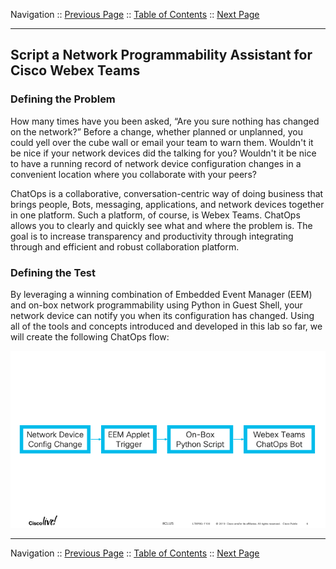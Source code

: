 Navigation :: [Previous Page](LTRPRG-1100-04b2-PortTrack-Ex1.md) :: [Table of Contents](LTRPRG-1100-00-Intro.md#table-of-contents) :: 
[Next Page](LTRPRG-1100-04c2-NetAssist-Ex1.md)

---

## Script a Network Programmability Assistant for Cisco Webex Teams

### Defining the Problem

How many times have you been asked, “Are you sure nothing has changed on the network?”  Before a change, whether 
planned or unplanned, you could yell over the cube wall or email your team to warn them.  Wouldn't it be nice if your
network devices did the talking for you?  Wouldn't it be nice to have a running record of network device 
configuration changes in a convenient location where you collaborate with your peers?

ChatOps is a collaborative, conversation-centric way of doing business that brings people, Bots, messaging, 
applications, and network devices together in one platform.  Such a platform, of course, is Webex Teams.  ChatOps 
allows you to clearly and quickly see what and where the problem is.  The goal is to increase transparency and 
productivity through integrating through and efficient and robust collaboration platform. 

### Defining the Test

By leveraging a winning combination of Embedded Event Manager (EEM) and on-box network programmability using Python 
in Guest Shell, your network device can notify you when its configuration has changed.  Using all of the tools and 
concepts introduced and developed in this lab so far, we will create the following ChatOps flow:

![Network Assistant Flow](assets/NetAssist-01.png)

---

Navigation :: [Previous Page](LTRPRG-1100-04b2-PortTrack-Ex1.md) :: [Table of Contents](LTRPRG-1100-00-Intro.md#table-of-contents) :: 
[Next Page](LTRPRG-1100-04c2-NetAssist-Ex1.md)
